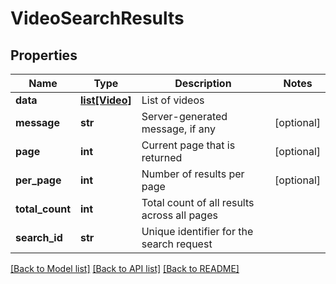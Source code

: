 # VideoSearchResults

## Properties
Name | Type | Description | Notes
------------ | ------------- | ------------- | -------------
**data** | [**list[Video]**](Video.md) | List of videos | 
**message** | **str** | Server-generated message, if any | [optional] 
**page** | **int** | Current page that is returned | [optional] 
**per_page** | **int** | Number of results per page | [optional] 
**total_count** | **int** | Total count of all results across all pages | 
**search_id** | **str** | Unique identifier for the search request | 

[[Back to Model list]](../README.md#documentation-for-models) [[Back to API list]](../README.md#documentation-for-api-endpoints) [[Back to README]](../README.md)

